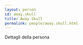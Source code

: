 ```yaml
---
layout: person
id: away.skull
title: Away Skull
permalink: people/away.skull.html
---
```


Dettagli della persona